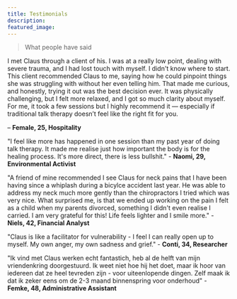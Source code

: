 ```yaml
---
title: Testimonials
description: 
featured_image: 
---
```


> What people have said

I met Claus through a client of his. I was at a really low point, dealing with severe trauma, and I had lost touch with myself. I didn't know where to start. This client recommended Claus to me, saying how he could pinpoint things she was struggling with without her even telling him. That made me curious, and honestly, trying it out was the best decision ever. It was physically challenging, but I felt more relaxed, and I got so much clarity about myself. For me, it took a few sessions but I highly recommend it — especially if traditional talk therapy doesn’t feel like the right fit for you.

– **Female, 25, Hospitality**

"I feel like more has happened in one session than my past year of doing talk therapy. It made me realise just how important the body is for the healing process. It's more direct, there is less bullshit." -  **Naomi, 29, Environmental Activist**

"A friend of mine recommended I see Claus for neck pains that I have been having since a whiplash during a bicylce accident last year. He was able to address my neck much more gently than the chiropractors I tried which was very nice. What surprised me, is that we ended up working on the pain I felt as a child when my parents divorced, something I didn't even realise I carried. I am very grateful for this! Life feels lighter and I smile more." - **Niels, 42, Financial Analyst**

"Claus is like a facilitator for vulnerability - I feel I can really open up to myself. My own anger, my own sadness and grief." - **Conti, 34, Researcher**

"Ik vind met Claus werken echt fantastich, heb al de helft van mijn vriendenkring doorgestuurd. Ik weet niet hoe hij het doet, maar ik hoor van iedereen dat ze heel tevreden zijn - voor uiteenlopende dingen. Zelf maak ik dat ik zeker eens om de 2-3 maand binnenspring voor onderhoud" - **Femke, 48, Administrative Assistant**
